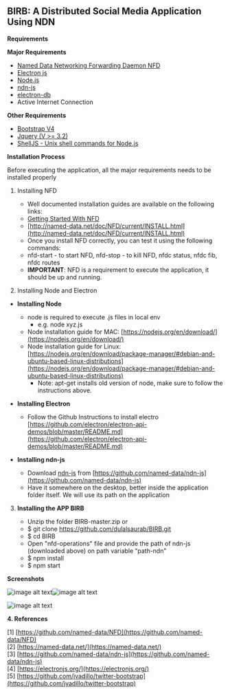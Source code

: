 ## BIRB: A Distributed Social Media Application Using NDN

**Requirements**

**Major Requirements**

* [Named Data Networking Forwarding Daemon ](https://github.com/named-data/NFD)[NFD](https://github.com/named-data/NFD)
* [Electron js](https://electronjs.org/)
* [Node.js](https://nodejs.org/)
* [ndn-js ](https://github.com/named-data/ndn-js)
* [electron-db](https://www.npmjs.com/package/electron-db) 
* Active Internet Connection

**Other Requirements**

* [Bootstrap V4](https://getbootstrap.com/)
* [Jquery (V >= 3.2)](https://code.jquery.com/jquery/)  
* [ShellJS - Unix shell commands for Node.js](https://github.com/shelljs/shelljs)

**Installation Process**

Before executing the application, all the major requirements needs to be installed properly

1. Installing NFD	

   * Well documented installation guides are available on the following links:
   * [Getting Started With NFD](https://named-data.net/doc/NFD/current/INSTALL.html) 
   * [http://named-data.net/doc/NFD/current/INSTALL.html](http://named-data.net/doc/NFD/current/INSTALL.html)
   * Once you install NFD correctly, you can test it using the following commands:
   * nfd-start  - to start NFD, nfd-stop - to kill NFD, nfdc status, nfdc fib, nfdc routes
   * **IMPORTANT**: NFD is a requirement to execute the application, it should be up and running.

2. Installing Node and Electron

* **Installing Node**
    * node is required to execute .js files in local env
        * e.g. node xyz.js
    * Node installation guide for MAC: [https://nodejs.org/en/download/](https://nodejs.org/en/download/)
    * Node installation guide for Linux: [https://nodejs.org/en/download/package-manager/#debian-and-ubuntu-based-linux-distributions](https://nodejs.org/en/download/package-manager/#debian-and-ubuntu-based-linux-distributions)
        * Note: apt-get installs old version of node, make sure to follow the instructions above.

* **Installing Electron**
    * Follow the Github Instructions to install electro [https://github.com/electron/electron-api-demos/blob/master/README.md](https://github.com/electron/electron-api-demos/blob/master/README.md)

* **Installing ndn-js**
    * Download [ndn-js](https://github.com/named-data/ndn-js) from [https://github.com/named-data/ndn-js](https://github.com/named-data/ndn-js)
    * Have it somewhere on the desktop, better inside the application folder itself. We will use its path on the application

3. **Installing the APP BIRB**

   * Unzip the folder BIRB-master.zip or 
   * $ git clone https://github.com/dulalsaurab/BIRB.git
   * $ cd BIRB
   * Open "nfd-operations" file and provide the path of ndn-js (downloaded above) on path variable “path-ndn”
   * $ npm install
   * $ npm start

**Screenshots**

![image alt text](./docs/image_0.png)![image alt text](./docs/image_1.png)

![image alt text](./docs/image_2.png)

**4. References**

[1] [https://github.com/named-data/NFD](https://github.com/named-data/NFD)  
[2] [https://named-data.net/](https://named-data.net/)  
[3] [https://github.com/named-data/ndn-js](https://github.com/named-data/ndn-js)  
[4] [https://electronjs.org/](https://electronjs.org/)   
[5] [https://github.com/jvadillo/twitter-bootstrap](https://github.com/jvadillo/twitter-bootstrap)   

